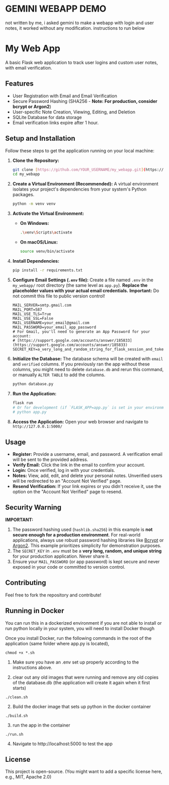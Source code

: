 # GEMINI WEBAPP DEMO

not written by me, i asked gemini to make a webapp with login and user notes, it worked without any modification. instructions to run below

# My Web App

A basic Flask web application to track user logins and custom user notes, with email verification.

## Features

* User Registration with Email and Email Verification
* Secure Password Hashing (SHA256 - **Note: For production, consider bcrypt or Argon2**)
* User-specific Note Creation, Viewing, Editing, and Deletion
* SQLite Database for data storage
* Email verification links expire after 1 hour.

## Setup and Installation

Follow these steps to get the application running on your local machine:

1.  **Clone the Repository:**
    ```bash
    git clone [https://github.com/YOUR_USERNAME/my_webapp.git](https://github.com/YOUR_USERNAME/my_webapp.git)
    cd my_webapp
    ```

2.  **Create a Virtual Environment (Recommended):**
    A virtual environment isolates your project's dependencies from your system's Python packages.
    ```bash
    python -m venv venv
    ```

3.  **Activate the Virtual Environment:**
    * **On Windows:**
        ```bash
        .\venv\Scripts\activate
        ```
    * **On macOS/Linux:**
        ```bash
        source venv/bin/activate
        ```

4.  **Install Dependencies:**
    ```bash
    pip install -r requirements.txt
    ```

5.  **Configure Email Settings (`.env` file):**
    Create a file named `.env` in the `my_webapp/` root directory (the same level as `app.py`).
    **Replace the placeholder values with your actual email credentials.**
    **Important:** Do not commit this file to public version control!
    ```
    MAIL_SERVER=smtp.gmail.com
    MAIL_PORT=587
    MAIL_USE_TLS=True
    MAIL_USE_SSL=False
    MAIL_USERNAME=your_email@gmail.com
    MAIL_PASSWORD=your_email_app_password
    # For Gmail, you'll need to generate an App Password for your account:
    # [https://support.google.com/accounts/answer/185833](https://support.google.com/accounts/answer/185833)
    SECRET_KEY=a_very_long_and_random_string_for_flask_session_and_tokens
    ```

6.  **Initialize the Database:**
    The database schema will be created with `email` and `verified` columns.
    If you previously ran the app without these columns, you might need to delete `database.db` and rerun this command, or manually `ALTER TABLE` to add the columns.
    ```bash
    python database.py
    ```

7.  **Run the Application:**
    ```bash
    flask run
    # Or for development (if `FLASK_APP=app.py` is set in your environment):
    # python app.py
    ```

8.  **Access the Application:**
    Open your web browser and navigate to `http://127.0.0.1:5000/`

## Usage

* **Register:** Provide a username, email, and password. A verification email will be sent to the provided address.
* **Verify Email:** Click the link in the email to confirm your account.
* **Login:** Once verified, log in with your credentials.
* **Notes:** View, add, edit, and delete your personal notes. Unverified users will be redirected to an "Account Not Verified" page.
* **Resend Verification:** If your link expires or you didn't receive it, use the option on the "Account Not Verified" page to resend.

## Security Warning

**IMPORTANT:**
1.  The password hashing used (`hashlib.sha256`) in this example is **not secure enough for a production environment**. For real-world applications, always use robust password hashing libraries like [Bcrypt](https://pypi.org/project/Flask-Bcrypt/) or [Argon2](https://pypi.org/project/argon2-cffi/). This example prioritizes simplicity for demonstration purposes.
2.  The `SECRET_KEY` in `.env` must be a **very long, random, and unique string** for your production application. Never share it.
3.  Ensure your `MAIL_PASSWORD` (or app password) is kept secure and never exposed in your code or committed to version control.

## Contributing

Feel free to fork the repository and contribute!

## Running in Docker

You can run this in a dockerized environment if you are not able to install or run python locally in your system, you will need to install Docker though

Once you install Docker, run the following commands in the root of the application (same folder where app.py is located),

```
chmod +x *.sh
```

1. Make sure you have an .env set up properly according to the instructions above.

2. clear out any old images that were running and remove any old copies of the database.db (the application will create it again when it first starts)
```
./clean.sh
```
2. Build the docker image that sets up python in the docker container
```
./build.sh
```
3. run the app in the container 

```
./run.sh
```

4. Navigate to http://localhost:5000 to test the app


## License

This project is open-source. (You might want to add a specific license here, e.g., MIT, Apache 2.0)